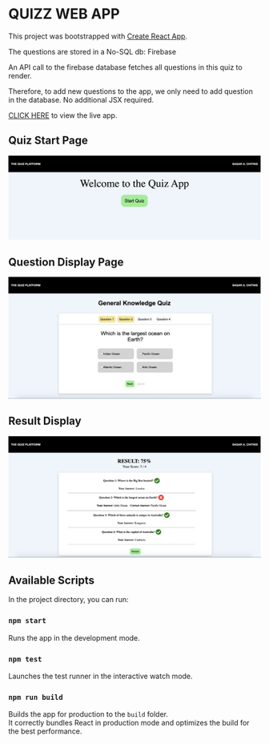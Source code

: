 # QUIZZ WEB APP

This project was bootstrapped with [Create React App](https://github.com/facebook/create-react-app).

The questions are stored in a No-SQL db: Firebase

An API call to the firebase database fetches all questions in this quiz to render.

Therefore, to add new questions to the app, we only need to add question in the database. No additional JSX required.

[CLICK HERE](https://react-quiz-app-2804c.firebaseapp.com/) to view the live app.

## Quiz Start Page

![](quiz-start.png)

## Question Display Page

![](quiz-display.png)

## Result Display

![](quiz-results.png)

## Available Scripts

In the project directory, you can run:

### `npm start`

Runs the app in the development mode.<br />

### `npm test`

Launches the test runner in the interactive watch mode.<br />

### `npm run build`

Builds the app for production to the `build` folder.<br />
It correctly bundles React in production mode and optimizes the build for the best performance.
